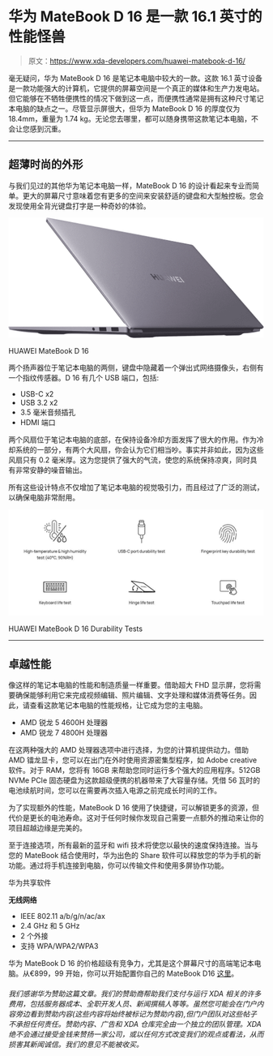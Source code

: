 # 华为 MateBook D 16 是一款 16.1 英寸的性能怪兽

> 原文：<https://www.xda-developers.com/huawei-matebook-d-16/>

毫无疑问，华为 MateBook D 16 是笔记本电脑中较大的一款。这款 16.1 英寸设备是一款功能强大的计算机，它提供的屏幕空间是一个真正的媒体和生产力发电站。但它能够在不牺牲便携性的情况下做到这一点，而便携性通常是拥有这种尺寸笔记本电脑的缺点之一。尽管显示屏很大，但华为 MateBook D 16 的厚度仅为 18.4mm，重量为 1.74 kg。无论您去哪里，都可以随身携带这款笔记本电脑，不会让您感到沉重。

* * *

## 超薄时尚的外形

与我们见过的其他华为笔记本电脑一样，MateBook D 16 的设计看起来专业而简单。更大的屏幕尺寸意味着您有更多的空间来安装舒适的键盘和大型触控板。您会发现使用全背光键盘打字是一种奇妙的体验。

 <picture>![HUAWEI Matebook D 16 Build](img/ab2e45e7a96e06f6d3c2f306173fdad2.png)</picture> 

HUAWEI MateBook D 16

两个扬声器位于笔记本电脑的两侧，键盘中隐藏着一个弹出式网络摄像头，右侧有一个指纹传感器。D 16 有几个 USB 端口，包括:

*   USB-C x2
*   USB 3.2 x2
*   3.5 毫米音频插孔
*   HDMI 端口

两个风扇位于笔记本电脑的底部，在保持设备冷却方面发挥了很大的作用。作为冷却系统的一部分，有两个大风扇，你会认为它们相当吵。事实并非如此，因为这些风扇只有 0.2 毫米厚。这为您提供了强大的气流，使您的系统保持凉爽，同时具有非常安静的噪音输出。

所有这些设计特点不仅增加了笔记本电脑的视觉吸引力，而且经过了广泛的测试，以确保电脑非常耐用。

 <picture>![](img/627a77930b6f0798ac0c4fd41a2d126e.png)</picture> 

HUAWEI MateBook D 16 Durability Tests

* * *

## 卓越性能

像这样的笔记本电脑的性能和制造质量一样重要。借助超大 FHD 显示屏，您将需要确保能够利用它来完成视频编辑、照片编辑、文字处理和媒体消费等任务。因此，请查看这款笔记本电脑的性能规格，让它成为您的主电脑。

*   AMD 锐龙 5 4600H 处理器
*   AMD 锐龙 7 4800H 处理器

在这两种强大的 AMD 处理器选项中进行选择，为您的计算机提供动力。借助 AMD 镭龙显卡，您可以在出门在外时使用资源密集型程序，如 Adobe creative 软件。对于 RAM，您将有 16GB 来帮助您同时运行多个强大的应用程序。512GB NVMe PCIe 固态硬盘为这款超级便携的机器带来了大容量存储。凭借 56 瓦时的电池续航时间，您可以在需要再次插入电源之前完成长时间的工作。

为了实现额外的性能，MateBook D 16 使用了快捷键，可以解锁更多的资源，但代价是更长的电池寿命。这对于任何时候你发现自己需要一点额外的推动来让你的项目超越边缘是完美的。

至于连接选项，所有最新的蓝牙和 wifi 技术将使您以最快的速度保持连接。当与您的 MateBook 结合使用时，华为出色的 Share 软件可以释放您的华为手机的新功能。通过将手机连接到电脑，你可以传输文件和使用多屏协作功能。

华为共享软件

**无线网络**

*   IEEE 802.11 a/b/g/n/ac/ax
*   2.4 GHz 和 5 GHz
*   2 个外接
*   支持 WPA/WPA2/WPA3

华为 MateBook D 16 的价格超级有竞争力，尤其是这个屏幕尺寸的高端笔记本电脑。从€899，99 开始，你可以开始配置你自己的 MateBook D16 [这里](https://consumer.huawei.com/en/laptops/matebook-d-16-amd)。

###### 我们感谢华为赞助这篇文章。我们的赞助商帮助我们支付与运行 XDA 相关的许多费用，包括服务器成本、全职开发人员、新闻撰稿人等等。虽然您可能会在门户内容旁边看到赞助内容(这些内容将始终被标记为赞助内容),但门户团队对这些帖子不承担任何责任。赞助内容、广告和 XDA 仓库完全由一个独立的团队管理。XDA 绝不会通过接受金钱来赞扬一家公司，或以任何方式改变我们的观点或看法，从而损害其新闻诚信。我们的意见不能被收买。